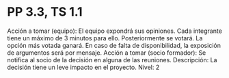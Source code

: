# PP 3.3, TS 1.1

Acción a tomar (equipo): El equipo expondrá sus opiniones. Cada integrante tiene un máximo de 3 minutos para ello. Posteriormente se votará. La opción más votada ganará.
En caso de falta de disponibilidad, la exposición de argumentos será por mensaje.
Acción a tomar (socio formador): Se notifica al socio de la decisión en alguna de las reuniones.
Descripción: La decisión tiene un leve impacto en el proyecto.
Nivel: 2